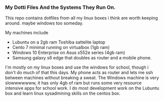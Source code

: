 ### My Dotti Files And the  Systems They Run On.
This repo contains dotfiles from all my linux boxes i think are worth keeping around. maybe windows too someday.

My machines include
- Lubuntu on a 2gb ram Toshiba sattelite laptop
- Cento 7 minimal running on virtualbox (1gb ram)
- Windows 10 Enterprise on Asus x552e series (4gb ram)
- Samsung galaxy s6 edge that doubles as router and a mobile phone.

I'm mostly on my linux boxes and use the windows for school, though i don't do
much of that this days. My phone acts as router and lets me ssh between machines
without breaking a sweat. The Windows machine is very slowwwwwww, it has only
4gb of ram but runs some very resource intensive apps for school work.
I do most development work on the Lubuntu box and learn linux sysadmining skills
on the centos box.
